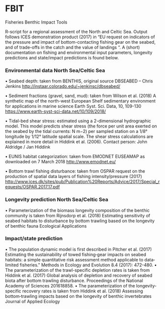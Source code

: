 # FBIT
Fisheries Benthic Impact Tools


R-script for a regional assessment of the North and Celtic Sea. Output follows ICES demonstration product (2017) in “EU request on indicators of the pressure and impact of bottom-contacting fishing gear on the seabed, and of trade-offs in the catch and the value of landings “. A (short) documentation on fishing and environmental input parameters, longevity predictions and state/impact predictions is found below.

### Environmental data North Sea/Celtic Sea
•	Seabed depth: taken from BENTHIS, original source DBSEABED – Chris Jenkins http://instaar.colorado.edu/~jenkinsc/dbseabed/

•	Sediment fractions (gravel, sand, mud): taken from Wilson et al. (2018) A synthetic map of the north-west European Shelf sedimentary environment for applications in marine science Earth Syst. Sci. Data, 10, 109-130 https://www.earth-syst-sci-data.net/10/109/2018/

•	Tidal-bed shear stress: estimated using a 2-dimensional hydrographic model. This model predicts shear stress (the force per unit area exerted on the seabed by the tidal currents: N m−2) per sampled station on a 1/8° longitude by 1/12° latitude spatial scale. The shear stress calculations are explained in more detail in Hiddink et al. (2006). Contact person: John Aldridge / Jan Hiddink

•	EUNIS habitat categorization: taken from EMODNET EUSEAMAP as downloaded on 7 March 2018 http://www.emodnet.eu/

•	Bottom trawl fishing disturbance: taken from OSPAR request on the production of spatial data layers of fishing intensity/pressure (2017) http://www.ices.dk/sites/pub/Publication%20Reports/Advice/2017/Special_requests/OSPAR.2017.17.pdf  

### Longevity prediction North Sea/Celtic Sea
•	Parameterization of the biomass longevity composition of the benthic community is taken from Rijnsdorp et al. (2018) Estimating sensitivity of seabed habitats to disturbance by bottom trawling based on the longevity of benthic fauna Ecological Applications 

### Impact/state prediction
•	The population dynamic model is first described in Pitcher et al. (2017) Estimating the sustainability of towed fishing‐gear impacts on seabed habitats: a simple quantitative risk assessment method applicable to data‐limited fisheries." Methods in Ecology and Evolution 8.4 (2017): 472-480.
•	The parameterization of the trawl-specific depletion rates is taken from Hiddink et al. (2017) Global analysis of depletion and recovery of seabed biota after bottom trawling disturbance. Proceedings of the National Academy of Sciences 201618858.
•	The parameterization of the longevity-specific recovery rates is taken from Hiddink et al. (2018) Assessing bottom‐trawling impacts based on the longevity of benthic invertebrates Journal of Applied Ecology 


